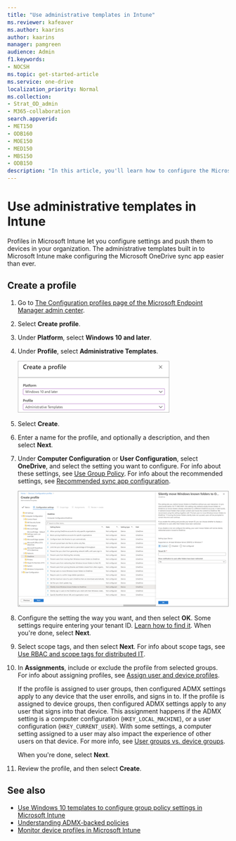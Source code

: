 ```yaml
---
title: "Use administrative templates in Intune"
ms.reviewer: kafeaver
ms.author: kaarins
author: kaarins
manager: pamgreen
audience: Admin
f1.keywords:
- NOCSH
ms.topic: get-started-article
ms.service: one-drive
localization_priority: Normal
ms.collection: 
- Strat_OD_admin
- M365-collaboration
search.appverid:
- MET150
- ODB160
- MOE150
- MED150
- MBS150
- ODB150
description: "In this article, you'll learn how to configure the Microsoft OneDrive sync app by using administrative templates in Microsoft Intune."
---
```


# Use administrative templates in Intune

Profiles in Microsoft Intune let you configure settings and push them to devices in your organization. The administrative templates built in to Microsoft Intune make configuring the Microsoft OneDrive sync app easier than ever.

## Create a profile

1. Go to [The Configuration profiles page of the Microsoft Endpoint Manager admin center](https://endpoint.microsoft.com/?ref=AdminCenter#blade/Microsoft_Intune_DeviceSettings/DevicesMenu/configurationProfiles).
2. Select **Create profile**.
3. Under **Platform**, select **Windows 10 and later**.
4. Under **Profile**, select **Administrative Templates**.

    ![Use administrative templates to create a profile](media/administrative-templates.png)

5. Select **Create**.
6. Enter a name for the profile, and optionally a description, and then select **Next**.
7. Under **Computer Configuration** or **User Configuration**, select **OneDrive**, and select the setting you want to configure. For info about these settings, see [Use Group Policy](use-group-policy.md). For info about the recommended settings, see [Recommended sync app configuration](ideal-state-configuration.md).

    ![Selecting configuration settings](media/create-profile.png)

8. Configure the setting the way you want, and then select **OK**. Some settings require entering your tenant ID. [Learn how to find it](find-your-office-365-tenant-id.md). When you're done, select **Next**.
9. Select scope tags, and then select **Next**. For info about scope tags, see [Use RBAC and scope tags for distributed IT](/mem/intune/fundamentals/scope-tags).
10. In **Assignments**, include or exclude the profile from selected groups. For info about assigning profiles, see [Assign user and device profiles](/mem/intune/configuration/device-profile-assign).

    If the profile is assigned to user groups, then configured ADMX settings apply to any device that the user enrolls, and signs in to. If the profile is assigned to device groups, then configured ADMX settings apply to any user that signs into that device. This assignment happens if the ADMX setting is a computer configuration (`HKEY_LOCAL_MACHINE`), or a user configuration (`HKEY_CURRENT_USER`). With some settings, a computer setting assigned to a user may also impact the experience of other users on that device.     For more info, see [User groups vs. device groups](/mem/intune/configuration/device-profile-assign#user-groups-vs-device-groups).

    When you're done, select **Next**.

11. Review the profile, and then select **Create**.

## See also

- [Use Windows 10 templates to configure group policy settings in Microsoft Intune](/mem/intune/configuration/administrative-templates-windows)
- [Understanding ADMX-backed policies](/windows/client-management/mdm/understanding-admx-backed-policies)
- [Monitor device profiles in Microsoft Intune](/mem/intune/configuration/device-profile-monitor)